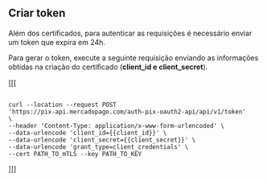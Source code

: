 ## Criar token

Além dos certiﬁcados, para autenticar as requisições é necessário enviar um token que expira em 24h.

Para gerar o token, execute a seguinte requisição enviando as informações obtidas na criação do certiﬁcado (**client_id e client_secret**).

[[[
```curl

curl --location --request POST
'https://pix-api.mercadopago.com/auth-pix-oauth2-api/api/v1/token'
\
--header 'Content-Type: application/x-www-form-urlencoded' \
--data-urlencode 'client_id={{client_id}}' \
--data-urlencode 'client_secret={{client_secret}}' \
--data-urlencode 'grant_type=client_credentials' \
--cert PATH_TO_mTLS --key PATH_TO_KEY

```
]]]
